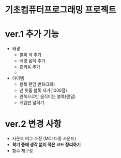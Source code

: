 # 기초컴퓨터프로그래밍 프로젝트

# ver.1 추가 기능
 - 배경
   - 블록 색 추가
   - 배경 음악 추가
   - 효과음 추가
   - 
 - 아이템
   - 블록 랜덤 변화(3회)
   - 맨 윗줄 블록 제거(1000점)
   - 왼쪽으로만 움직이는 블록(랜덤)
   - 게임판 넓히기
# ver.2 변경 사항
- 사운드 버그 수정 (MCI 다중 사운드)
- **학기 중에 생각 없이 적은 코드 정리하기**
- 함수 재구성

